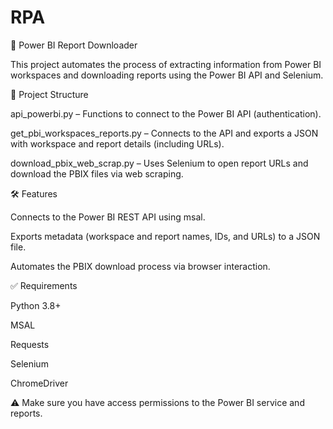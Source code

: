 # RPA

🔗 Power BI Report Downloader

This project automates the process of extracting information from Power BI workspaces and downloading reports using the Power BI API and Selenium.


📁 Project Structure

api_powerbi.py – Functions to connect to the Power BI API (authentication).

get_pbi_workspaces_reports.py – Connects to the API and exports a JSON with workspace and report details (including URLs).

download_pbix_web_scrap.py – Uses Selenium to open report URLs and download the PBIX files via web scraping.


🛠️ Features

Connects to the Power BI REST API using msal.

Exports metadata (workspace and report names, IDs, and URLs) to a JSON file.

Automates the PBIX download process via browser interaction.


✅ Requirements

Python 3.8+

MSAL

Requests

Selenium

ChromeDriver


⚠️ Make sure you have access permissions to the Power BI service and reports.
